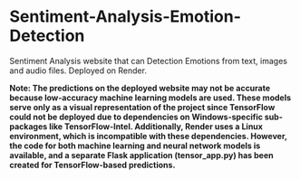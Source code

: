 # Sentiment-Analysis-Emotion-Detection
Sentiment Analysis website that can Detection Emotions from text, images and audio files. Deployed on Render.

**Note: The predictions on the deployed website may not be accurate because low-accuracy machine learning models are used. These models serve only as a visual representation of the project since TensorFlow could not be deployed due to dependencies on Windows-specific sub-packages like TensorFlow-Intel. Additionally, Render uses a Linux environment, which is incompatible with these dependencies. However, the code for both machine learning and neural network models is available, and a separate Flask application (tensor_app.py) has been created for TensorFlow-based predictions.**
